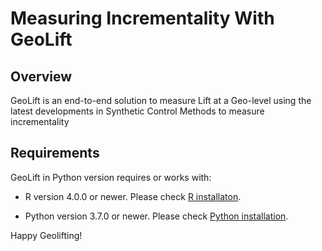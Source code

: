 # Measuring Incrementality With GeoLift


## Overview

GeoLift is an end-to-end solution to measure Lift at a Geo-level using the latest developments in Synthetic Control Methods to measure incrementality

## Requirements 

GeoLift in Python version requires or works with:

- R version 4.0.0 or newer. Please check [R installaton](https://facebookincubator.github.io/GeoLift/docs/GettingStarted/InstallingR).

- Python version 3.7.0 or newer. Please check [Python installation](https://www.python.org/).


Happy Geolifting!



